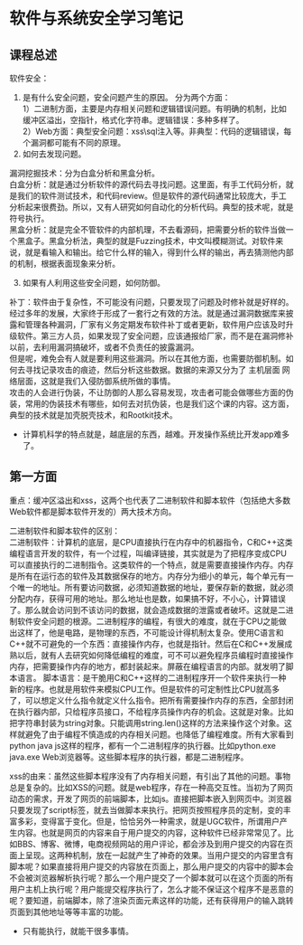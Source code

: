 # 软件与系统安全学习笔记
## 课程总述
软件安全：
1. 是有什么安全问题，安全问题产生的原因。 
分为两个方面：   
1）二进制方面，主要是内存相关问题和逻辑错误问题。有明确的机制，比如缓冲区溢出，空指针，格式化字符串。逻辑错误：多种多样了。  
2）Web方面：典型安全问题：xss\sql注入等。非典型：代码的逻辑错误，每个漏洞都可能有不同的原理。
2. 如何去发现问题。  

 漏洞挖掘技术：分为白盒分析和黑盒分析。  
 白盒分析：就是通过分析软件的源代码去寻找问题。这里面，有手工代码分析，就是我们的软件测试技术，和代码review。但是软件的源代码通常比较庞大，手工分析起来很费劲。所以，又有人研究如何自动化的分析代码。典型的技术呢，就是符号执行。  
黑盒分析：就是完全不管软件的内部机理，不去看源码，把需要分析的软件当做一个黑盒子。黑盒分析法，典型的就是Fuzzing技术，中文叫模糊测试。对软件来说，就是看输入和输出。给它什么样的输入，得到什么样的输出，再去猜测他内部的机制，根据表面现象来分析。

3. 如果有人利用这些安全问题，如何防御。  

补丁：软件由于复杂性，不可能没有问题，只要发现了问题及时修补就是好样的。经过多年的发展，大家终于形成了一套行之有效的方法。就是通过漏洞数据库来披露和管理各种漏洞，厂家有义务定期发布软件补丁或者更新，软件用户应该及时升级软件。第三方人员，如果发现了安全问题，应该通报给厂家，而不是在漏洞修补以前，去利用漏洞搞破坏，或者不负责任的披露漏洞。  
但是呢，难免会有人就是要利用这些漏洞。所以在其他方面，也需要防御机制。如何去寻找记录攻击的痕迹，然后分析这些数据。数据的来源又分为了 主机层面 网络层面，这就是我们入侵防御系统所做的事情。  
攻击的人会进行伪装，不让防御的人那么容易发现，攻击者可能会做哪些方面的伪装，常用的伪装技术有哪些，如何去对抗伪装，也是我们这个课的内容。这方面，典型的技术就是加壳脱壳技术，和Rootkit技术。

* 计算机科学的特点就是，越底层的东西，越难。开发操作系统比开发app难多了。
## 第一方面
重点：缓冲区溢出和xss，这两个也代表了二进制软件和脚本软件（包括绝大多数Web软件都是脚本软件开发的）两大技术方向。

二进制软件和脚本软件的区别：  
二进制软件：计算机的底层，是CPU直接执行在内存中的机器指令，C和C++这类编程语言开发的软件，有一个过程，叫编译链接，其实就是为了把程序变成CPU可以直接执行的二进制指令。这类软件的一个特点，就是需要直接操作内存。内存是所有在运行态的软件及其数据保存的地方。内存分为细小的单元，每个单元有一个唯一的地址。所有要访问数据，必须知道数据的地址，要保存新的数据，就必须分配内存，获得可用的地址。那么地址也是数，如果搞不好，不小心，计算错误了。那么就会访问到不该访问的数据，就会造成数据的泄露或者破坏。这就是二进制软件安全问题的根源。二进制程序的编程，有很大的难度，就在于CPU之能做出这样了，他是电路，是物理的东西，不可能设计得机制太复杂。使用C语言和C++就不可避免的一个东西：直接操作内存，也就是指针。然后在C和C++发展成熟以后，就有人去研究如何降低编程的难度，可不可以避免程序员编程时直接操作内存，把需要操作内存的地方，都封装起来。屏蔽在编程语言的内部。就发明了脚本语言。
脚本语言：是干脆用C和C++这样的二进制程序开一个软件来执行一种新的程序。也就是用软件来模拟CPU工作。但是软件的可定制性比CPU就高多了，可以想定义什么指令就定义什么指令。把所有需要操作内存的东西，全部封闭在执行器内部，只给程序员接口，不给程序员操作内存的机会。这就是对象。比如把字符串封装为string对象。只能调用string.len()这样的方法来操作这个对象。这样就避免了由于编程不慎造成的内存相关问题。也降低了编程难度。所有大家看到python java js这样的程序，都有一个二进制程序的执行器。比如python.exe java.exe Web浏览器等。这些脚本程序的执行器，都是二进制程序。  

xss的由来：虽然这些脚本程序没有了内存相关问题，有引出了其他的问题。事物总是复杂的。比如XSS的问题。就是web程序，存在一种高交互性。当初为了网页动态的需求，开发了网页的前端脚本，比如js。直接把脚本嵌入到网页中。浏览器只要发现了script标签，就去当做脚本来执行。把网页按照程序员的定制，变的丰富多彩，变得富于变化。但是，恰恰另外一种需求，就是UGC软件，所谓用户产生内容。也就是网页的内容来自于用户提交的内容，这种软件已经非常常见了。比如BBS、博客、微博，电商视频网站的用户评论，都会涉及到用户提交的内容在页面上呈现。这两种机制，放在一起就产生了神奇的效果。当用户提交的内容里含有脚本呢？如果直接将用户提交的内容放在页面上，那么用户提交的内容中的脚本会不会被浏览器解析执行呢？那么一个用户提交了一个脚本就可以在这个页面的所有用户主机上执行呢？用户能提交程序执行了，怎么才能不保证这个程序不是恶意的呢？要知道，前端脚本，除了渲染页面元素这样的功能，还有获得用户的输入跳转页面到其他地址等等丰富的功能。
* 只有能执行，就能干很多事情。